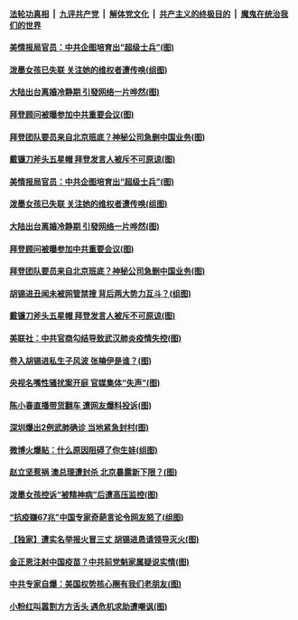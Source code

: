 ####  [法轮功真相](../../../../basic/blob/master/README.md?t=12042231) &nbsp;|&nbsp; [九评共产党](../../../../9ping.md/blob/master/README.md?t=12042231) &nbsp;|&nbsp; [解体党文化](../../../../jtdwh.md/blob/master/README.md?t=12042231)  &nbsp;|&nbsp; [共产主义的终极目的](../../../../gczydzjmd.md/blob/master/README.md?t=12042231) &nbsp;|&nbsp; [魔鬼在统治我们的世界](../../../../mgztzwmdsj.md/blob/master/README.md?t=12042231) 

#### [美情报局官员：中共企图培育出“超级士兵”(图)](../pages/p1/954689.md?t=12042231) 

#### [泼墨女孩已失联 关注她的维权者遭传唤(组图)](../pages/p1/954687.md?t=12042231) 

#### [大陆出台离婚冷静期 引發网络一片哗然(图)](../pages/p1/954676.md?t=12042231) 

#### [拜登顾问被曝参加中共重要会议(图)](../pages/p1/954671.md?t=12042231) 

#### [拜登团队要员来自北京班底？神秘公司急删中国业务(图)](../pages/p1/954663.md?t=12042231) 

#### [戴镰刀斧头五星帽 拜登发言人被斥不可原谅(图)](../pages/p1/954537.md?t=12042231) 

#### [美情报局官员：中共企图培育出“超级士兵”(图)](../pages/p1/954689.md?t=12042231) 

#### [泼墨女孩已失联 关注她的维权者遭传唤(组图)](../pages/p1/954687.md?t=12042231) 

#### [大陆出台离婚冷静期 引發网络一片哗然(图)](../pages/p1/954676.md?t=12042231) 

#### [拜登顾问被曝参加中共重要会议(图)](../pages/p1/954671.md?t=12042231) 

#### [拜登团队要员来自北京班底？神秘公司急删中国业务(图)](../pages/p1/954663.md?t=12042231) 

#### [胡锡进丑闻未被网管禁搜 背后两大势力互斗？(组图)](../pages/p1/954625.md?t=12042231) 

#### [戴镰刀斧头五星帽 拜登发言人被斥不可原谅(图)](../pages/p1/954537.md?t=12042231) 

#### [美联社：中共官商勾结导致武汉肺炎疫情失控(图)](../pages/p1/954626.md?t=12042231) 

#### [卷入胡锡进私生子风波 张楠伊是谁？(图)](../pages/p1/954607.md?t=12042231) 

#### [央视名嘴性骚扰案开庭 官媒集体“失声”(图)](../pages/p1/954568.md?t=12042231) 

#### [陈小春直播带货翻车 遭网友爆料投诉(图)](../pages/p1/954580.md?t=12042231) 

#### [深圳爆出2例武肺确诊 当地紧急封村(图)](../pages/p1/954559.md?t=12042231) 

#### [微博火爆贴：什么原因阻碍了你生娃(组图)](../pages/p1/954563.md?t=12042231) 

#### [赵立坚惹祸 澳总理遭封杀 北京暴露新下限？(图)](../pages/p1/954513.md?t=12042231) 

#### [泼墨女孩控诉“被精神病”后遭高压监控(图)](../pages/p1/954548.md?t=12042231) 

#### [“抗疫赚67兆”中国专家奇葩言论令网友怒了(组图)](../pages/p1/954507.md?t=12042231) 

#### [【独家】遭实名举报火冒三丈 胡锡进恳请领导灭火(图)](../pages/p1/954505.md?t=12042231) 

#### [金正恩注射中国疫苗？中共前党魁家属疑说实情(图)](../pages/p1/954494.md?t=12042231) 

#### [中共专家自爆：美国权势核心圈有我们老朋友(图)](../pages/p1/954501.md?t=12042231) 

#### [小粉红叫嚣割方方舌头 遇危机求助遭嘲讽(图)](../pages/p1/954476.md?t=12042231) 

